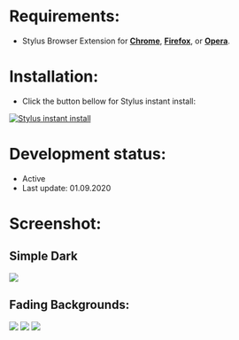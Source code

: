 # Requirements:
 - Stylus Browser Extension for [**Chrome**](https://chrome.google.com/webstore/detail/stylus/clngdbkpkpeebahjckkjfobafhncgmne), [**Firefox**](https://addons.mozilla.org/en-US/firefox/addon/styl-us/), or [**Opera**](https://addons.opera.com/en/extensions/details/stylus/).

# Installation:
 - Click the button bellow for Stylus instant install:

[![Stylus instant install](https://img.shields.io/badge/Instant%20install%20zKillboard-%20Simple%20Dark-282828.svg?style=popout&logoColor=29FDFD&labelColor=606060&logo=Stylus)](https://raw.githubusercontent.com/MadameSolette/Stylus/master/zKillboard.com/zKillboard-simple-dark.user.css)

# Development status:
 - Active
 - Last update: 01.09.2020

# Screenshot:
## Simple Dark
<image src="https://github.com/MadameSolette/Stylus/blob/master/zKillboard.com/images/zKillboard-simple-dark.png">
 
## Fading Backgrounds:
<image src="https://github.com/MadameSolette/Stylus/blob/master/zKillboard.com/images/ganked.gif">
<image src="https://github.com/MadameSolette/Stylus/blob/master/zKillboard.com/images/solo.gif">
<image src="https://github.com/MadameSolette/Stylus/blob/master/zKillboard.com/images/npc.gif">
